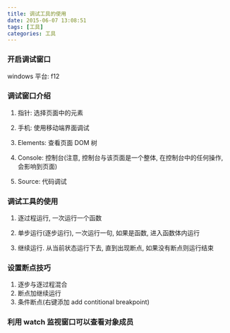 ```yaml
---
title: 调试工具的使用
date: 2015-06-07 13:08:51
tags: [工具]
categories: 工具
---
```


### 开启调试窗口


windows 平台: f12

### 调试窗口介绍

1. 指针: 选择页面中的元素

2. 手机: 使用移动端界面调试

3. Elements: 查看页面 DOM 树

4. Console: 控制台(注意, 控制台与该页面是一个整体, 在控制台中的任何操作, 会影响到页面)

5. Source: 代码调试

### 调试工具的使用

1. 逐过程运行, 一次运行一个函数

2. 单步运行(逐步运行), 一次运行一句, 如果是函数, 进入函数体内运行

3. 继续运行. 从当前状态运行下去, 直到出现断点, 如果没有断点则运行结束


### 设置断点技巧
1. 逐步与逐过程混合
2. 断点加继续运行
3. 条件断点(右键添加 add contitional breakpoint)


### 利用 watch 监视窗口可以查看对象成员




